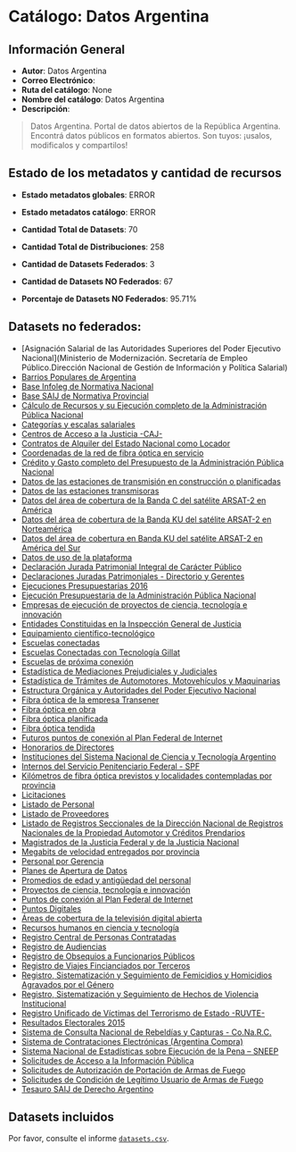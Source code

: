 
# Catálogo: Datos Argentina

## Información General

- **Autor**: Datos Argentina
- **Correo Electrónico**: 
- **Ruta del catálogo**: None
- **Nombre del catálogo**: Datos Argentina
- **Descripción**:

> Datos Argentina. Portal de datos abiertos de la República Argentina. Encontrá datos públicos en formatos abiertos. Son tuyos: ¡usalos, modificalos y compartilos!

## Estado de los metadatos y cantidad de recursos

- **Estado metadatos globales**: ERROR
- **Estado metadatos catálogo**: ERROR
- **Cantidad Total de Datasets**: 70
- **Cantidad Total de Distribuciones**: 258

- **Cantidad de Datasets Federados**: 3
- **Cantidad de Datasets NO Federados**: 67
- **Porcentaje de Datasets NO Federados**: 95.71%

## Datasets no federados:

- [Asignación Salarial de las Autoridades Superiores del Poder Ejecutivo Nacional](Ministerio de Modernización. Secretaría  de Empleo Público.Dirección Nacional de Gestión de Información y Política Salarial)
- [Barrios Populares de Argentina](https://www.argentina.gob.ar/barriospopulares)
- [Base Infoleg de Normativa Nacional](http://www.infoleg.gob.ar)
- [Base SAIJ de Normativa Provincial]()
- [Cálculo de Recursos y su Ejecución completo de la Administración Pública Nacional](http://sitiodelciudadano.mecon.gov.ar/sici/set_de_datos_vigente.html)
- [Categorías y escalas salariales](http://datos.arsat.com.ar/dataviews/238683/categorias-y-escalas-salariales/)
- [Centros de Acceso a la Justicia -CAJ-](http://www.jus.gob.ar/accesoalajusticia.aspx)
- [Contratos de Alquiler del Estado Nacional como Locador]()
- [Coordenadas de la red de fibra óptica en servicio](http://datos.arsat.com.ar/dataviews/236038/coordenadas-de-la-red-de-fibra-optica-en-servicio/)
- [Crédito y Gasto completo del Presupuesto de la Administración Pública Nacional]()
- [Datos de las estaciones de transmisión en construcción o planificadas](http://datos.arsat.com.ar/dataviews/238760/datos-de-las-estaciones-de-transmision-en-construccion-o-planificadas/)
- [Datos de las estaciones transmisoras](http://datos.arsat.com.ar/dataviews/236036/datos-de-las-estaciones-transmisoras/)
- [Datos del área de cobertura de la Banda C del satélite ARSAT-2 en América](http://datos.arsat.com.ar/dataviews/236043/datos-del-area-de-cobertura-de-la-banda-c-del-satelite-arsat-2-en-america/)
- [Datos del área de cobertura de la Banda KU del satélite ARSAT-2 en Norteamérica](http://datos.arsat.com.ar/dataviews/236045/datos-del-area-de-cobertura-de-la-banda-ku-del-satelite-arsat-2-en-norteamerica/)
- [Datos del área de cobertura en Banda KU del satélite ARSAT-2 en América del Sur](http://datos.arsat.com.ar/dataviews/236048/datos-del-area-de-cobertura-en-banda-ku-del-satelite-arsat-2-en-america-del-sur/)
- [Datos de uso de la plataforma](http://datos.arsat.com.ar/dataviews/235920/datos-de-uso-de-la-plataforma/)
- [Declaración Jurada Patrimonial Integral de Carácter Público](https://www2.jus.gov.ar/consultaddjj)
- [Declaraciones Juradas Patrimoniales - Directorio y Gerentes](http://datos.arsat.com.ar/dataviews/237547/declaraciones-juradas-patrimoniales-directorio-y-gerentes/)
- [Ejecuciones Presupuestarias 2016](http://datos.arsat.com.ar/dataviews/238049/ejecuciones-presupuestarias-2016/)
- [Ejecución Presupuestaria de la Administración Pública Nacional](http://sitiodelciudadano.mecon.gov.ar )
- [Empresas de ejecución de proyectos de ciencia, tecnología e innovación](http://www.sicytar.mincyt.gob.ar)
- [Entidades Constituidas en la Inspección General de Justicia]()
- [Equipamiento científico-tecnológico](http://sistemasnacionales.mincyt.gob.ar/)
- [Escuelas conectadas](http://datos.arsat.com.ar/dataviews/237424/escuelas-conectadas/)
- [Escuelas Conectadas con Tecnología Gillat](http://datos.arsat.com.ar/dataviews/238752/escuelas-conectadas-con-tecnologia-gillat/)
- [Escuelas de próxima conexión](http://datos.arsat.com.ar/dataviews/237426/escuelas-de-proxima-conexion/)
- [Estadística de Mediaciones Prejudiciales y Judiciales]()
- [Estadística de Trámites de Automotores, Motovehículos y Maquinarias](http://www.dnrpa.gov.ar)
- [Estructura Orgánica y Autoridades del Poder Ejecutivo Nacional](http://mapadelestado.modernizacion.gob.ar)
- [Fibra óptica de la empresa Transener](http://datos.arsat.com.ar/dataviews/238787/fibra-optica-de-la-empresa-transener/)
- [Fibra óptica en obra](http://datos.arsat.com.ar/dataviews/238756/fibra-optica-en-obra/)
- [Fibra óptica planificada](http://datos.arsat.com.ar/dataviews/238757/fibra-optica-planificada/)
- [Fibra óptica tendida](http://datos.arsat.com.ar/dataviews/238754/fibra-optica-tendida/)
- [Futuros puntos de conexión al Plan Federal de Internet](http://datos.arsat.com.ar/dataviews/238746/futuros-puntos-de-conexion-al-plan-federal-de-internet/)
- [Honorarios de Directores](http://datos.arsat.com.ar/dataviews/238788/honorarios-de-directores/)
- [Instituciones del Sistema Nacional de Ciencia y Tecnología Argentino](http://www.sicytar.mincyt.gob.ar/)
- [Internos del Servicio Penitenciario Federal - SPF]()
- [Kilómetros de fibra óptica previstos y localidades contempladas por provincia](http://datos.arsat.com.ar/dataviews/236003/kilometros-de-fibra-optica-previstos-y-localidades-contempladas-por-provincia/)
- [Licitaciones](http://datos.arsat.com.ar/dataviews/237560/licitaciones/)
- [Listado de Personal](http://datos.arsat.com.ar/dataviews/238682/listado-de-personal/)
- [Listado de Proveedores](http://datos.arsat.com.ar/dataviews/237843/listado-de-proveedores/)
- [Listado de Registros Seccionales de la Dirección Nacional de Registros Nacionales de la Propiedad Automotor y Créditos Prendarios]()
- [Magistrados de la Justicia Federal y de la Justicia Nacional]()
- [Megabits de velocidad entregados por provincia](http://datos.arsat.com.ar/dataviews/235847/megabits-de-velocidad-entregados-por-provincia/)
- [Personal por Gerencia](http://datos.arsat.com.ar/dataviews/238091/personal-por-gerencia/)
- [Planes de Apertura de Datos](https://datosgobar.github.io/pad)
- [Promedios de edad y antigüedad del personal](http://datos.arsat.com.ar/dataviews/238094/promedios-de-edad-y-antiguedad-del-personal/)
- [Proyectos de ciencia, tecnología e innovación](http://www.sicytar.mincyt.gob.ar/)
- [Puntos de conexión al Plan Federal de Internet](http://datos.arsat.com.ar/dataviews/238001/puntos-de-conexion-al-plan-federal-de-internet/)
- [Puntos Digitales](http://puntodigital.gob.ar/)
- [Áreas de cobertura de la televisión digital abierta](http://datos.arsat.com.ar/dataviews/236037/areas-de-cobertura-de-la-television-digital-abierta/)
- [Recursos humanos en ciencia y tecnología](http://www.sicytar.mincyt.gob.ar/)
- [Registro Central de Personas Contratadas](http://www.sgp.gob.ar/sitio/empleo/regimenes/contratados/listadocontratados/todos_los_contratos_mensuales/index_main_rcpc.html)
- [Registro de Audiencias](http://datos.arsat.com.ar/dataviews/239713/registro-de-audiencias/)
- [Registro de Obsequios a Funcionarios Públicos](https://www.argentina.gob.ar/consultar-sobre-regimen-de-obsequios-funcionarios-publicos)
- [Registro de Viajes Fincianciados por Terceros](https://www.argentina.gob.ar/consultar-sobre-regimen-de-obsequios-funcionarios-publicos)
- [Registro, Sistematización y Seguimiento de Femicidios y Homicidios Agravados por el Género]()
- [Registro, Sistematización y Seguimiento de Hechos de Violencia Institucional]()
- [Registro Unificado de Víctimas del Terrorismo de Estado -RUVTE-](http://www.jus.gob.ar/derechoshumanos/areas-tematicas/ruvte.aspx)
- [Resultados Electorales 2015](http://www.elecciones.gob.ar/articulo_princ.php?secc=2&sub_secc=8)
- [Sistema de Consulta Nacional de Rebeldías y Capturas - Co.Na.R.C.]()
- [Sistema de Contrataciones Electrónicas  (Argentina Compra)](https://www.argentinacompra.gov.ar/contrataciones)
- [Sistema Nacional de Estadísticas sobre Ejecución de la Pena – SNEEP]()
- [Solicitudes de Acceso a la Información Pública](http://www.mininterior.gov.ar/inicio/index.php)
- [Solicitudes de Autorización de Portación de Armas de Fuego]()
- [Solicitudes de Condición de Legítimo Usuario de Armas de Fuego]()
- [Tesauro SAIJ de Derecho Argentino]()

## Datasets incluidos

Por favor, consulte el informe [`datasets.csv`](datasets.csv).
